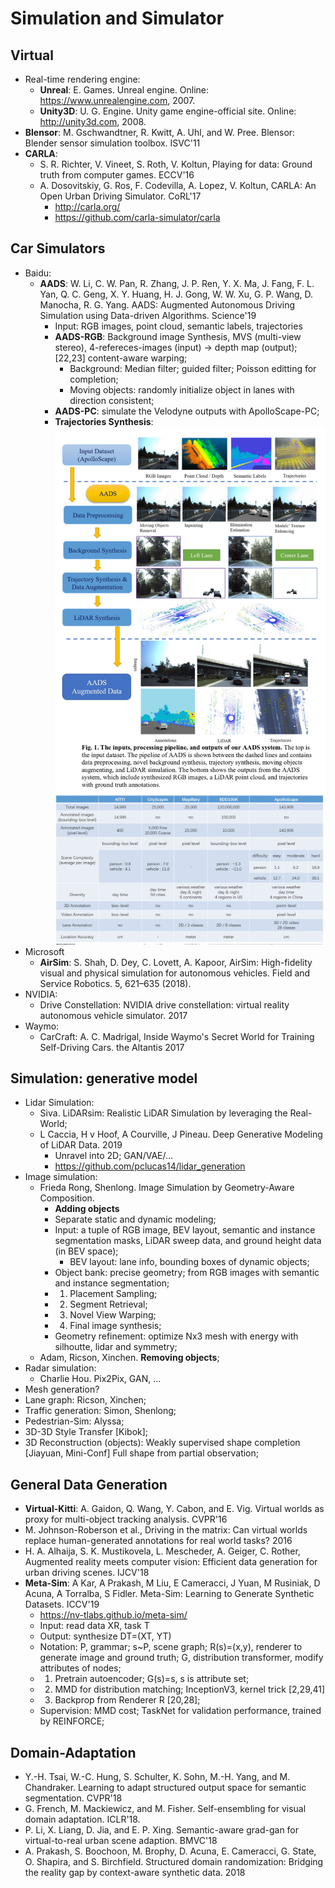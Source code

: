 # Simulation and Simulator

## Virtual
- Real-time rendering engine:
	- **Unreal**: E. Games. Unreal engine. Online: https://www.unrealengine.com, 2007.
	- **Unity3D**: U. G. Engine. Unity game engine-official site. Online: http://unity3d.com, 2008.
- **Blensor**: M. Gschwandtner, R. Kwitt, A. Uhl, and W. Pree. Blensor: Blender sensor simulation toolbox. ISVC'11
- **CARLA**:
	- S. R. Richter, V. Vineet, S. Roth, V. Koltun, Playing for data: Ground truth from computer games. ECCV'16
	- A. Dosovitskiy, G. Ros, F. Codevilla, A. Lopez, V. Koltun, CARLA: An Open Urban Driving Simulator. CoRL'17
		- http://carla.org/
		- https://github.com/carla-simulator/carla

## Car Simulators
- Baidu:
	- **AADS**: W. Li, C. W. Pan, R. Zhang, J. P. Ren, Y. X. Ma, J. Fang, F. L. Yan, Q. C. Geng, X. Y. Huang, H. J. Gong, W. W. Xu, G. P. Wang, D. Manocha, R. G. Yang. AADS: Augmented Autonomous Driving Simulation using Data-driven Algorithms. Science'19
		- Input: RGB images, point cloud, semantic labels, trajectories
		- **AADS-RGB**: Background image Synthesis, MVS (multi-view stereo), 4-refereces-images (input) -> depth map (output); [22,23] content-aware warping;
			- Background: Median filter; guided filter; Poisson editting for completion;
			- Moving objects: randomly initialize object in lanes with direction consistent;
		- **AADS-PC**: simulate the Velodyne outputs with ApolloScape-PC;
		- **Trajectories Synthesis**:
			<img src="/Autonomous-Driving/images/simulator/aads1.png" alt="drawing" width="600"/>
			<img src="/Autonomous-Driving/images/simulator/aads2.png" alt="drawing" width="600"/>
- Microsoft
	- **AirSim**: S. Shah, D. Dey, C. Lovett, A. Kapoor, AirSim: High-fidelity visual and physical simulation for autonomous vehicles. Field and Service Robotics. 5, 621–635 (2018).
- NVIDIA:
	- Drive Constellation: NVIDIA drive constellation: virtual reality autonomous vehicle simulator. 2017
- Waymo:
	- CarCraft: A. C. Madrigal, Inside Waymo's Secret World for Training Self-Driving Cars. the Altantis 2017

## Simulation: generative model
- Lidar Simulation:
	- Siva. LiDARsim: Realistic LiDAR Simulation by leveraging the Real-World;
	- L Caccia, H v Hoof, A Courville, J Pineau. Deep Generative Modeling of LiDAR Data. 2019
		- Unravel into 2D; GAN/VAE/...
		- https://github.com/pclucas14/lidar_generation
- Image simulation:
	- Frieda Rong, Shenlong. Image Simulation by Geometry-Aware Composition.
		- **Adding objects**
		- Separate static and dynamic modeling;
		- Input: a tuple of RGB image, BEV layout, semantic and instance segmentation masks, LiDAR sweep data, and ground height data (in BEV space);
			- BEV layout: lane info, bounding boxes of dynamic objects;
		- Object bank: precise geometry; from RGB images with semantic and instance segmentation;
		- 1. Placement Sampling;
		- 2. Segment Retrieval;
		- 3. Novel View Warping;
		- 4. Final image synthesis;
		- Geometry refinement: optimize Nx3 mesh with energy with silhoutte, lidar and symmetry;
	- Adam, Ricson, Xinchen. **Removing objects**;
- Radar simulation:
	- Charlie Hou. Pix2Pix, GAN, ...
- Mesh generation?
- Lane graph: Ricson, Xinchen;
- Traffic generation: Simon, Shenlong;
- Pedestrian-Sim: Alyssa;
- 3D-3D Style Transfer [Kibok];
- 3D Reconstruction (objects): Weakly supervised shape completion [Jiayuan, Mini-Conf] Full shape from partial observation;

## General Data Generation
- **Virtual-Kitti**: A. Gaidon, Q. Wang, Y. Cabon, and E. Vig. Virtual worlds as proxy for multi-object tracking analysis. CVPR'16
- M. Johnson-Roberson et al., Driving in the matrix: Can virtual worlds replace human-generated annotations for real world tasks? 2016
- H. A. Alhaija, S. K. Mustikovela, L. Mescheder, A. Geiger, C. Rother, Augmented reality meets computer vision: Efficient data generation for urban driving scenes. IJCV'18
- **Meta-Sim**: A Kar, A Prakash, M Liu, E Cameracci, J Yuan, M Rusiniak, D Acuna, A Torralba, S Fidler. Meta-Sim: Learning to Generate Synthetic Datasets. ICCV'19
	- https://nv-tlabs.github.io/meta-sim/
	- Input: read data XR, task T
	- Output: synthesize DT=(XT, YT)
	- Notation: P, grammar; s\~P, scene graph; R(s)=(x,y), renderer to generate image and ground truth; G, distribution transformer, modify attributes of nodes;
	- 1. Pretrain autoencoder; G(s)=s, s is attribute set;
	- 2. MMD for distribution matching; InceptionV3, kernel trick [2,29,41]
	- 3. Backprop from Renderer R [20,28];
	- Supervision: MMD cost; TaskNet for validation performance, trained by REINFORCE;

## Domain-Adaptation
- Y.-H. Tsai, W.-C. Hung, S. Schulter, K. Sohn, M.-H. Yang, and M. Chandraker. Learning to adapt structured output space for semantic segmentation. CVPR'18
- G. French, M. Mackiewicz, and M. Fisher. Self-ensembling for visual domain adaptation. ICLR'18.
- P. Li, X. Liang, D. Jia, and E. P. Xing. Semantic-aware grad-gan for virtual-to-real urban scene adaption. BMVC'18
- A. Prakash, S. Boochoon, M. Brophy, D. Acuna, E. Cameracci, G. State, O. Shapira, and S. Birchfield. Structured domain randomization: Bridging the reality gap by context-aware synthetic data. 2018
